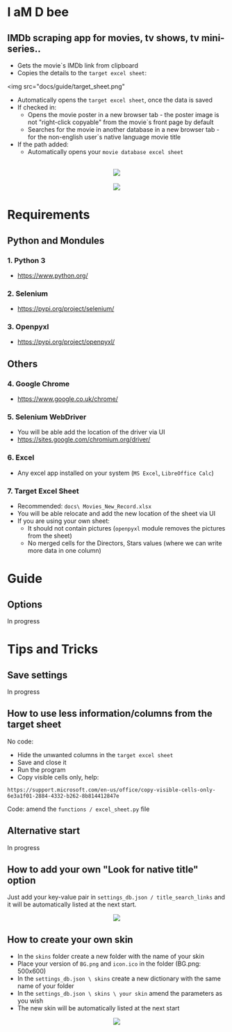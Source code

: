 # I aM D bee
## IMDb scraping app for movies, tv shows, tv mini-series..
- Gets the movie`s IMDb link from clipboard
- Copies the details to the `target excel sheet`:

<img src="docs/guide/target_sheet.png"</img>

- Automatically opens the `target excel sheet`, once the data is saved
- If checked in: 
    - Opens the movie poster in a new browser tab - the poster image is not "right-click copyable" from the movie`s front page by default
    - Searches for the movie in another database in a new browser tab - for the non-english user`s native language movie title
- If the path added:
    - Automatically opens your `movie database excel sheet`

<br>

<div align="center">
    <img src="docs/promo/default.png"</img> 
</div>

<br>

<div align="center">
    <img src="docs/promo/darth.png"</img> 
</div>

# Requirements
## Python and Mondules
### 1. Python 3
- https://www.python.org/

### 2. Selenium
- https://pypi.org/project/selenium/

### 3. Openpyxl
- https://pypi.org/project/openpyxl/

## Others
### 4. Google Chrome
- https://www.google.co.uk/chrome/

### 5. Selenium WebDriver
- You will be able add the location of the driver via UI
- https://sites.google.com/chromium.org/driver/

### 6. Excel
- Any excel app installed on your system (`MS Excel`, `LibreOffice Calc`)

### 7. Target Excel Sheet
- Recommended: `docs\ Movies_New_Record.xlsx`
- You will be able relocate and add the new location of the sheet via UI
- If you are using your own sheet:
    - It should not contain pictures (`openpyxl` module removes the pictures from the sheet)
    - No merged cells for the Directors, Stars values (where we can write more data in one column)

# Guide
## Options
In progress

# Tips and Tricks
## Save settings
In progress

## How to use less information/columns from the target sheet
No code:
- Hide the unwanted columns in the `target excel sheet`
- Save and close it
- Run the program
- Copy visible cells only, help:
```
https://support.microsoft.com/en-us/office/copy-visible-cells-only-6e3a1f01-2884-4332-b262-8b814412847e
```
Code: amend the `functions / excel_sheet.py` file

## Alternative start
In progress

## How to add your own "Look for native title" option
Just add your key-value pair in `settings_db.json / title_search_links` and it will be automatically listed at the next start.

<div align="center">
    <img src="docs/guide/title_search_link.png"</img> 
</div>


## How to create your own skin
- In the `skins` folder create a new folder with the name of your skin
- Place your version of `BG.png` and `icon.ico` in the folder (BG.png: 500x600)
- In the `settings_db.json \ skins` create a new dictionary with the same name of your folder
- In the `settings_db.json \ skins \ your skin` amend the parameters as you wish
- The new skin will be automatically listed at the next start

<div align="center">
    <img src="docs/guide/own_skin.png"</img> 
</div>
